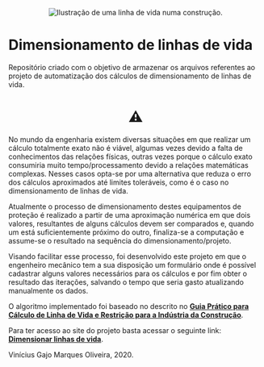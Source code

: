 <p align="center">
  <img src="http://www.salvamentobrasil.com.br/wp-content/uploads/2016/01/linha-de-vida-reta.png" alt="Ilustração de uma linha de vida numa construção." />
</p>

# Dimensionamento de linhas de vida

Repositório criado com o objetivo de armazenar os arquivos referentes ao projeto de automatização dos cálculos de dimensionamento de linhas de vida.

<h1 align="center">⚠️</h1>

No mundo da engenharia existem diversas situações em que realizar um cálculo totalmente exato não é viável, algumas vezes devido a falta de conhecimentos das relações físicas, outras vezes porque o cálculo exato consumiria muito tempo/processamento devido a relações matemáticas complexas. Nesses casos opta-se por uma alternativa que reduza o erro dos cálculos aproximados até limites toleráveis, como é o caso no dimensionamento de linhas de vida.

Atualmente o processo de dimensionamento destes equipamentos de proteção é realizado a partir de uma aproximação numérica em que dois valores, resultantes de alguns cálculos devem ser comparados e, quando um está suficientemente próximo do outro, finaliza-se a computação e assume-se o resultado na sequência do dimensionamento/projeto.

Visando facilitar esse processo, foi desenvolvido este projeto em que o engenheiro mecânico tem a sua disposição um formulário onde é possível cadastrar alguns valores necessários para os cálculos e por fim obter o resultado das iterações, salvando o tempo que seria gasto atualizando manualmente os dados.

O algoritmo implementado foi baseado no descrito no <a href="https://cbic.org.br/wp-content/uploads/2017/12/guia_pratico_para_calculo_de_linha_de_vida_e_restricao_para_industria_da_construcao.pdf"><strong>Guia Prático para Cálculo de Linha de Vida e Restrição para a Indústria da Construção</strong></a>.

Para ter acesso ao site do projeto basta acessar o seguinte link: <a href="https://64j0.github.io/dim_linhas_vida/"><strong>Dimensionar linhas de vida</strong></a>.

Vinícius Gajo Marques Oliveira, 2020.
